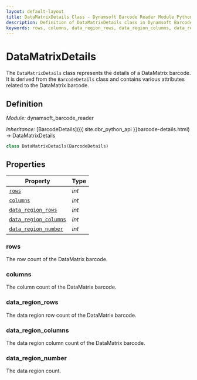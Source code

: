 ```yaml
---
layout: default-layout
title: DataMatrixDetails Class - Dynamsoft Barcode Reader Module Python Edition API Reference
description: Definition of DataMatrixDetails class in Dynamsoft Barcode Reader Module Python Edition.
keywords: rows, columns, data_region_rows, data_region_columns, data_region_number, DataMatrixDetails, api reference
---
```

# DataMatrixDetails

The `DataMatrixDetails` class represents the details of a DataMatrix barcode. It is derived from the `BarcodeDetails` class and contains various attributes related to the DataMatrix barcode. 

## Definition

*Module:* dynamsoft_barcode_reader

*Inheritance:* [BarcodeDetails]({{ site.dbr_python_api }}barcode-details.html) -> DataMatrixDetails

```python
class DataMatrixDetails(BarcodeDetails)
```

## Properties

| Property  | Type |
|---------- | ---- |
| [`rows`](#rows) | *int* |
| [`columns`](#columns) | *int* |
| [`data_region_rows`](#data_region_rows) | *int* |
| [`data_region_columns`](#data_region_columns) | *int* |
| [`data_region_number`](#data_region_number) | *int* |

### rows

The row count of the DataMatrix barcode.

### columns

The column count of the DataMatrix barcode.

### data_region_rows

The data region row count of the DataMatrix barcode.

### data_region_columns

The data region column count of the DataMatrix barcode.

### data_region_number

The data region count.
